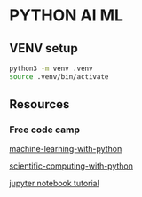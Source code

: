 # PYTHON AI ML

## VENV setup

```bash
python3 -m venv .venv
source .venv/bin/activate

```
## Resources

### Free code camp

[machine-learning-with-python](https://www.freecodecamp.org/learn/machine-learning-with-python/)

[scientific-computing-with-python](https://www.freecodecamp.org/learn/scientific-computing-with-python/#python-for-everybody)

[jupyter notebook tutorial](https://www.dataquest.io/blog/jupyter-notebook-tutorial/)